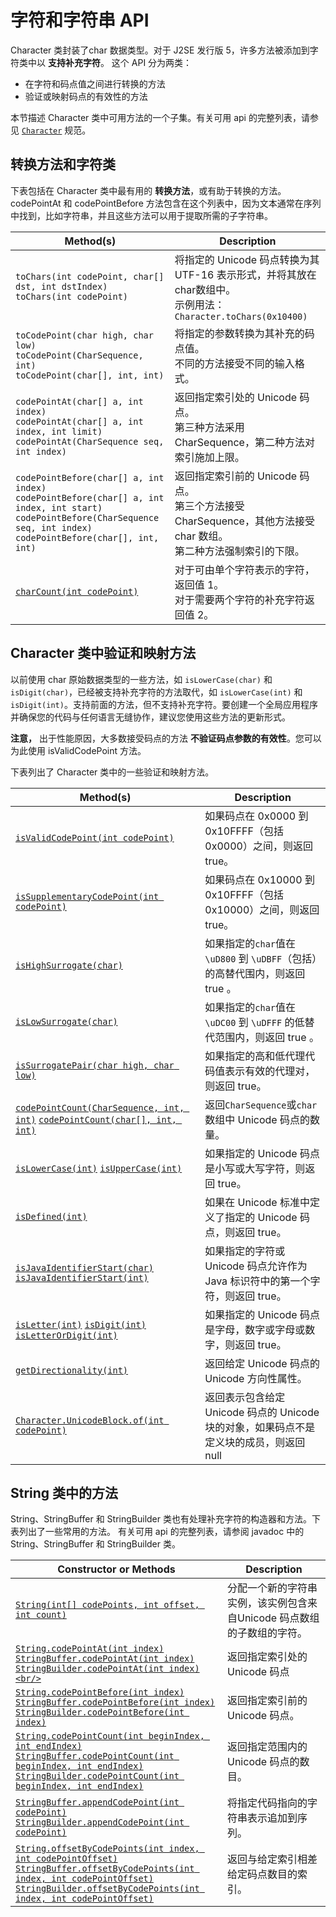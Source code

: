 # 字符和字符串 API

Character 类封装了char 数据类型。对于 J2SE 发行版 5，许多方法被添加到字符类中以 **支持补充字符**。
这个 API 分为两类：

- 在字符和码点值之间进行转换的方法
- 验证或映射码点的有效性的方法

本节描述 Character 类中可用方法的一个子集。有关可用 api 的完整列表，请参见  [`Character`](https://docs.oracle.com/javase/8/docs/api/java/lang/Character.html)  规范。

## 转换方法和字符类

下表包括在 Character 类中最有用的 **转换方法**，或有助于转换的方法。codePointAt 和 codePointBefore 方法包含在这个列表中，因为文本通常在序列中找到，比如字符串，并且这些方法可以用于提取所需的子字符串。

| Method(s)                                                    | Description                                                  |
| ------------------------------------------------------------ | ------------------------------------------------------------ |
| `toChars(int codePoint, char[] dst, int dstIndex)`<br/> `toChars(int codePoint)` | 将指定的 Unicode 码点转换为其 UTF-16 表示形式，并将其放在 char数组中。<br/>示例用法：`Character.toChars(0x10400)` |
| `toCodePoint(char high, char low)`<br/>`toCodePoint(CharSequence, int)`<br/>`toCodePoint(char[], int, int)` | 将指定的参数转换为其补充的码点值。<br/>不同的方法接受不同的输入格式。 |
| `codePointAt(char[] a, int index)`<br/>`codePointAt(char[] a, int index, int limit)`<br/>`codePointAt(CharSequence seq, int index)` | 返回指定索引处的 Unicode 码点。<br/>第三种方法采用 CharSequence，第二种方法对索引施加上限。 |
| `codePointBefore(char[] a, int index)`<br/>`codePointBefore(char[] a, int index, int start)`<br/>`codePointBefore(CharSequence seq, int index)`<br/>`codePointBefore(char[], int, int)` | 返回指定索引前的 Unicode 码点。<br/>第三个方法接受 CharSequence，其他方法接受 char 数组。<br/>第二种方法强制索引的下限。 |
| [`charCount(int codePoint)`](https://docs.oracle.com/javase/8/docs/api/java/lang/Character.html#charCount-int-) | 对于可由单个字符表示的字符，返回值 1。<br/>对于需要两个字符的补充字符返回值 2。 |

## Character 类中验证和映射方法

以前使用 char 原始数据类型的一些方法，如 `isLowerCase(char)` 和 `isDigit(char)`，已经被支持补充字符的方法取代，如 `isLowerCase(int)` 和 `isDigit(int)`。支持前面的方法，但不支持补充字符。要创建一个全局应用程序并确保您的代码与任何语言无缝协作，建议您使用这些方法的更新形式。

**注意，** 出于性能原因，大多数接受码点的方法 **不验证码点参数的有效性**。您可以为此使用 isValidCodePoint 方法。

下表列出了 Character 类中的一些验证和映射方法。

| Method(s)                                                    | Description                                                  |
| ------------------------------------------------------------ | ------------------------------------------------------------ |
| [`isValidCodePoint(int codePoint)`](https://docs.oracle.com/javase/8/docs/api/java/lang/Character.html#isValidCodePoint-int-) | 如果码点在 0x0000 到 0x10FFFF（包括 0x0000）之间，则返回true。 |
| [`isSupplementaryCodePoint(int codePoint)`](https://docs.oracle.com/javase/8/docs/api/java/lang/Character.html#isSupplementaryCodePoint-int-) | 如果码点在 0x10000 到 0x10FFFF（包括 0x10000）之间，则返回true。 |
| [`isHighSurrogate(char)`](https://docs.oracle.com/javase/8/docs/api/java/lang/Character.html#isHighSurrogate-char-) | 如果指定的`char`值在 `\uD800` 到 `\uDBFF`（包括）的高替代围内，则返回 true 。 |
| [`isLowSurrogate(char)`](https://docs.oracle.com/javase/8/docs/api/java/lang/Character.html#isLowSurrogate-char-) | 如果指定的`char`值在 `\uDC00` 到 `\uDFFF` 的低替代范围内，则返回 true 。 |
| [`isSurrogatePair(char high, char low)`](https://docs.oracle.com/javase/8/docs/api/java/lang/Character.html#isSurrogatePair-char-char-) | 如果指定的高和低代理代码值表示有效的代理对，则返回 true。    |
| [`codePointCount(CharSequence, int, int)`](https://docs.oracle.com/javase/8/docs/api/java/lang/Character.html#codePointCount-java.lang.CharSequence-int-int-) [`codePointCount(char[], int, int)`](https://docs.oracle.com/javase/8/docs/api/java/lang/Character.html#codePointCount-char:A-int-int-) | 返回`CharSequence`或`char`数组中 Unicode 码点的数量。        |
| [`isLowerCase(int)`](https://docs.oracle.com/javase/8/docs/api/java/lang/Character.html#isLowerCase-int-) [`isUpperCase(int)`](https://docs.oracle.com/javase/8/docs/api/java/lang/Character.html#isUpperCase-int-) | 如果指定的 Unicode 码点是小写或大写字符，则返回 true。       |
| [`isDefined(int)`](https://docs.oracle.com/javase/8/docs/api/java/lang/Character.html#isDefined-int-) | 如果在 Unicode 标准中定义了指定的 Unicode 码点，则返回 true。 |
| [`isJavaIdentifierStart(char)`](https://docs.oracle.com/javase/8/docs/api/java/lang/Character.html#isJavaIdentifierStart-char-) [`isJavaIdentifierStart(int)`](https://docs.oracle.com/javase/8/docs/api/java/lang/Character.html#isJavaIdentifierStart-int-) | 如果指定的字符或 Unicode 码点允许作为 Java 标识符中的第一个字符，则返回 true。 |
| [`isLetter(int)`](https://docs.oracle.com/javase/8/docs/api/java/lang/Character.html#isLetter-int-) [`isDigit(int)`](https://docs.oracle.com/javase/8/docs/api/java/lang/Character.html#isDigit-int-) [`isLetterOrDigit(int)`](https://docs.oracle.com/javase/8/docs/api/java/lang/Character.html#isLetterOrDigit-int-) | 如果指定的 Unicode 码点是字母，数字或字母或数字，则返回 true。 |
| [`getDirectionality(int)`](https://docs.oracle.com/javase/8/docs/api/java/lang/Character.html#getDirectionality-int-) | 返回给定 Unicode 码点的 Unicode 方向性属性。                 |
| [`Character.UnicodeBlock.of(int codePoint)`](https://docs.oracle.com/javase/8/docs/api/java/lang/Character.UnicodeBlock.html#of-int-) | 返回表示包含给定 Unicode 码点的 Unicode 块的对象，如果码点不是定义块的成员，则返回 null |

## String 类中的方法

String、StringBuffer 和 StringBuilder 类也有处理补充字符的构造器和方法。下表列出了一些常用的方法。
有关可用 api 的完整列表，请参阅 javadoc 中的 String、StringBuffer 和 StringBuilder 类。

| Constructor or Methods                                       | Description                                                  |
| ------------------------------------------------------------ | ------------------------------------------------------------ |
| [`String(int[] codePoints, int offset, int count)`](https://docs.oracle.com/javase/8/docs/api/java/lang/String.html#String-int:A-int-int-) | 分配一个新的字符串实例，该实例包含来自Unicode 码点数组的子数组的字符。 |
| [`String.codePointAt(int index)`](https://docs.oracle.com/javase/8/docs/api/java/lang/String.html#codePointAt-int-) <br/>[`StringBuffer.codePointAt(int index)`](https://docs.oracle.com/javase/8/docs/api/java/lang/StringBuffer.html#codePointAt-int-) <br/>[`StringBuilder.codePointAt(int index)<br/>`](https://docs.oracle.com/javase/8/docs/api/java/lang/StringBuilder.html#codePointAt-int-) | 返回指定索引处的 Unicode 码点                                |
| [`String.codePointBefore(int index)`](https://docs.oracle.com/javase/8/docs/api/java/lang/String.html#codePointBefore-int-) <br/>[`StringBuffer.codePointBefore(int index)`](https://docs.oracle.com/javase/8/docs/api/java/lang/StringBuffer.html#codePointBefore-int-) <br/>[`StringBuilder.codePointBefore(int index)`](https://docs.oracle.com/javase/8/docs/api/java/lang/StringBuilder.html#codePointBefore-int-) | 返回指定索引前的 Unicode 码点。                              |
| [`String.codePointCount(int beginIndex, int endIndex)`](https://docs.oracle.com/javase/8/docs/api/java/lang/String.html#codePointCount-int-int-) <br/>[`StringBuffer.codePointCount(int beginIndex, int endIndex)`](https://docs.oracle.com/javase/8/docs/api/java/lang/StringBuffer.html#codePointCount-int-int-) <br/>[`StringBuilder.codePointCount(int beginIndex, int endIndex)`](https://docs.oracle.com/javase/8/docs/api/java/lang/StringBuilder.html#codePointCount-int-int-) | 返回指定范围内的 Unicode 码点的数目。                        |
| [`StringBuffer.appendCodePoint(int codePoint)`](https://docs.oracle.com/javase/8/docs/api/java/lang/StringBuffer.html#appendCodePoint-int-) <br/>[`StringBuilder.appendCodePoint(int codePoint)`](https://docs.oracle.com/javase/8/docs/api/java/lang/StringBuilder.html#appendCodePoint-int-) | 将指定代码指向的字符串表示追加到序列。                       |
| [`String.offsetByCodePoints(int index, int codePointOffset)`](https://docs.oracle.com/javase/8/docs/api/java/lang/String.html#offsetByCodePoints-int-int-) <br/>[`StringBuffer.offsetByCodePoints(int index, int codePointOffset)`](https://docs.oracle.com/javase/8/docs/api/java/lang/StringBuffer.html#offsetByCodePoints-int-int-) <br/>[`StringBuilder.offsetByCodePoints(int index, int codePointOffset)`](https://docs.oracle.com/javase/8/docs/api/java/lang/StringBuilder.html#offsetByCodePoints-int-int-) | 返回与给定索引相差给定码点数目的索引。                       |
